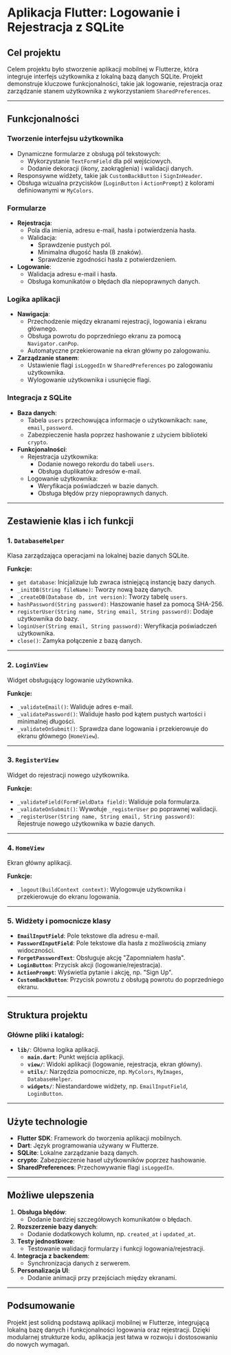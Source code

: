 # Aplikacja Flutter: Logowanie i Rejestracja z SQLite

## Cel projektu
Celem projektu było stworzenie aplikacji mobilnej w Flutterze, która integruje interfejs użytkownika z lokalną bazą danych SQLite. Projekt demonstruje kluczowe funkcjonalności, takie jak logowanie, rejestracja oraz zarządzanie stanem użytkownika z wykorzystaniem `SharedPreferences`.

---

## Funkcjonalności

### Tworzenie interfejsu użytkownika
- Dynamiczne formularze z obsługą pól tekstowych:
  - Wykorzystanie `TextFormField` dla pól wejściowych.
  - Dodanie dekoracji (ikony, zaokrąglenia) i walidacji danych.
- Responsywne widżety, takie jak `CustomBackButton` i `SignInHeader`.
- Obsługa wizualna przycisków (`LoginButton` i `ActionPrompt`) z kolorami definiowanymi w `MyColors`.

### Formularze
- **Rejestracja**:
  - Pola dla imienia, adresu e-mail, hasła i potwierdzenia hasła.
  - Walidacja:
    - Sprawdzenie pustych pól.
    - Minimalna długość hasła (8 znaków).
    - Sprawdzenie zgodności hasła z potwierdzeniem.
- **Logowanie**:
  - Walidacja adresu e-mail i hasła.
  - Obsługa komunikatów o błędach dla niepoprawnych danych.

### Logika aplikacji
- **Nawigacja**:
  - Przechodzenie między ekranami rejestracji, logowania i ekranu głównego.
  - Obsługa powrotu do poprzedniego ekranu za pomocą `Navigator.canPop`.
  - Automatyczne przekierowanie na ekran główny po zalogowaniu.
- **Zarządzanie stanem**:
  - Ustawienie flagi `isLoggedIn` w `SharedPreferences` po zalogowaniu użytkownika.
  - Wylogowanie użytkownika i usunięcie flagi.

### Integracja z SQLite
- **Baza danych**:
  - Tabela `users` przechowująca informacje o użytkownikach: `name`, `email`, `password`.
  - Zabezpieczenie hasła poprzez hashowanie z użyciem biblioteki `crypto`.
- **Funkcjonalności**:
  - Rejestracja użytkownika:
    - Dodanie nowego rekordu do tabeli `users`.
    - Obsługa duplikatów adresów e-mail.
  - Logowanie użytkownika:
    - Weryfikacja poświadczeń w bazie danych.
    - Obsługa błędów przy niepoprawnych danych.

---

## Zestawienie klas i ich funkcji

### **1. `DatabaseHelper`**
Klasa zarządzająca operacjami na lokalnej bazie danych SQLite.

**Funkcje:**
- `get database`: Inicjalizuje lub zwraca istniejącą instancję bazy danych.
- `_initDB(String fileName)`: Tworzy nową bazę danych.
- `_createDB(Database db, int version)`: Tworzy tabelę `users`.
- `hashPassword(String password)`: Haszowanie haseł za pomocą SHA-256.
- `registerUser(String name, String email, String password)`: Dodaje użytkownika do bazy.
- `loginUser(String email, String password)`: Weryfikacja poświadczeń użytkownika.
- `close()`: Zamyka połączenie z bazą danych.

---

### **2. `LoginView`**
Widget obsługujący logowanie użytkownika.

**Funkcje:**
- `_validateEmail()`: Waliduje adres e-mail.
- `_validatePassword()`: Waliduje hasło pod kątem pustych wartości i minimalnej długości.
- `_validateOnSubmit()`: Sprawdza dane logowania i przekierowuje do ekranu głównego (`HomeView`).

---

### **3. `RegisterView`**
Widget do rejestracji nowego użytkownika.

**Funkcje:**
- `_validateField(FormFieldData field)`: Waliduje pola formularza.
- `_validateOnSubmit()`: Wywołuje `_registerUser` po poprawnej walidacji.
- `_registerUser(String name, String email, String password)`: Rejestruje nowego użytkownika w bazie danych.

---

### **4. `HomeView`**
Ekran główny aplikacji.

**Funkcje:**
- `_logout(BuildContext context)`: Wylogowuje użytkownika i przekierowuje do ekranu logowania.

---

### **5. Widżety i pomocnicze klasy**
- **`EmailInputField`**: Pole tekstowe dla adresu e-mail.
- **`PasswordInputField`**: Pole tekstowe dla hasła z możliwością zmiany widoczności.
- **`ForgetPasswordText`**: Obsługuje akcję "Zapomniałem hasła".
- **`LoginButton`**: Przycisk akcji (logowanie/rejestracja).
- **`ActionPrompt`**: Wyświetla pytanie i akcję, np. "Sign Up".
- **`CustomBackButton`**: Przycisk powrotu z obsługą powrotu do poprzedniego ekranu.

---

## Struktura projektu

### Główne pliki i katalogi:
- **`lib/`**: Główna logika aplikacji.
  - **`main.dart`**: Punkt wejścia aplikacji.
  - **`view/`**: Widoki aplikacji (logowanie, rejestracja, ekran główny).
  - **`utils/`**: Narzędzia pomocnicze, np. `MyColors`, `MyImages`, `DatabaseHelper`.
  - **`widgets/`**: Niestandardowe widżety, np. `EmailInputField`, `LoginButton`.

---

## Użyte technologie
- **Flutter SDK**: Framework do tworzenia aplikacji mobilnych.
- **Dart**: Język programowania używany w Flutterze.
- **SQLite**: Lokalne zarządzanie bazą danych.
- **crypto**: Zabezpieczenie haseł użytkowników poprzez hashowanie.
- **SharedPreferences**: Przechowywanie flagi `isLoggedIn`.

---

## Możliwe ulepszenia
1. **Obsługa błędów**:
   - Dodanie bardziej szczegółowych komunikatów o błędach.
2. **Rozszerzenie bazy danych**:
   - Dodanie dodatkowych kolumn, np. `created_at` i `updated_at`.
3. **Testy jednostkowe**:
   - Testowanie walidacji formularzy i funkcji logowania/rejestracji.
4. **Integracja z backendem**:
   - Synchronizacja danych z serwerem.
5. **Personalizacja UI**:
   - Dodanie animacji przy przejściach między ekranami.

---

## Podsumowanie
Projekt jest solidną podstawą aplikacji mobilnej w Flutterze, integrującą lokalną bazę danych i funkcjonalności logowania oraz rejestracji. Dzięki modularnej strukturze kodu, aplikacja jest łatwa w rozwoju i dostosowaniu do nowych wymagań.
